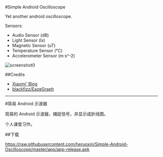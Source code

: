 #Simple Android Oscilloscope

Yet another android oscilloscope.

Sensors:
- Audio Sensor (dB)
- Light Sensor (lx)
- Magnetic Sensor (uT)
- Temperature Sensor (°C)
- Accelerometer Sensor (m·s^-2)

![screenshot0](https://raw.githubusercontent.com/heruoxin/Simple-Android-Oscilloscope/master/release-files/screenshot0.png)

##Credits
- [Xiaomi' Blog](http://blog.csdn.net/greatpresident/article/details/38402147)
- [blackfizz/EazeGraph](https://github.com/blackfizz/EazeGraph)

---

#简易 Android 示波器

简易的 Android 示波器，捕捉信号，并显示成折线图。

个人课堂习作。

##下载

<https://raw.githubusercontent.com/heruoxin/Simple-Android-Oscilloscope/master/app/app-release.apk>
